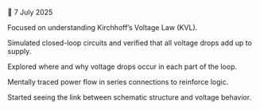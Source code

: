 📅 7 July 2025

Focused on understanding Kirchhoff’s Voltage Law (KVL).

Simulated closed-loop circuits and verified that all voltage drops add up to supply.

Explored where and why voltage drops occur in each part of the loop.

Mentally traced power flow in series connections to reinforce logic.

Started seeing the link between schematic structure and voltage behavior.
